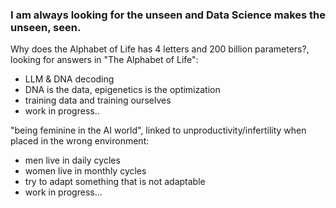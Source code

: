 ### I am always looking for the unseen and Data Science makes the unseen, seen.

Why does the Alphabet of Life has 4 letters and 200 billion parameters?, looking for answers in "The Alphabet of Life":
- LLM & DNA decoding
- DNA is the data, epigenetics is the optimization
- training data and training ourselves
- work in progress..

"being feminine in the AI world", linked to unproductivity/infertility when placed in the wrong environment:
- men live in daily cycles
- women live in monthly cycles
- try to adapt something that is not adaptable
- work in progress...
